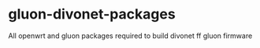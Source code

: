 # gluon-divonet-packages
All openwrt and gluon packages required to build divonet ff gluon firmware
